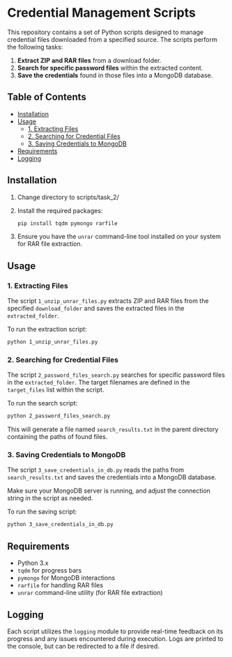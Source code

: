 # Credential Management Scripts

This repository contains a set of Python scripts designed to manage credential files downloaded from a specified source. The scripts perform the following tasks:

1. **Extract ZIP and RAR files** from a download folder.
2. **Search for specific password files** within the extracted content.
3. **Save the credentials** found in those files into a MongoDB database.

## Table of Contents

- [Installation](#installation)
- [Usage](#usage)
  - [1. Extracting Files](#1-extracting-files)
  - [2. Searching for Credential Files](#2-searching-for-credential-files)
  - [3. Saving Credentials to MongoDB](#3-saving-credentials-to-mongodb)
- [Requirements](#requirements)
- [Logging](#logging)

## Installation

1. Change directory to scripts/task_2/

2. Install the required packages:
   ```bash
   pip install tqdm pymongo rarfile
   ```

3. Ensure you have the `unrar` command-line tool installed on your system for RAR file extraction.

## Usage

### 1. Extracting Files

The script `1_unzip_unrar_files.py` extracts ZIP and RAR files from the specified `download_folder` and saves the extracted files in the `extracted_folder`. 

To run the extraction script:

```bash
python 1_unzip_unrar_files.py
```

### 2. Searching for Credential Files

The script `2_password_files_search.py` searches for specific password files in the `extracted_folder`. The target filenames are defined in the `target_files` list within the script.

To run the search script:

```bash
python 2_password_files_search.py
```

This will generate a file named `search_results.txt` in the parent directory containing the paths of found files.

### 3. Saving Credentials to MongoDB

The script `3_save_credentials_in_db.py` reads the paths from `search_results.txt` and saves the credentials into a MongoDB database. 

Make sure your MongoDB server is running, and adjust the connection string in the script as needed.

To run the saving script:

```bash
python 3_save_credentials_in_db.py
```

## Requirements

- Python 3.x
- `tqdm` for progress bars
- `pymongo` for MongoDB interactions
- `rarfile` for handling RAR files
- `unrar` command-line utility (for RAR file extraction)

## Logging

Each script utilizes the `logging` module to provide real-time feedback on its progress and any issues encountered during execution. Logs are printed to the console, but can be redirected to a file if desired.

